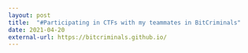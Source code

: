 ```yaml
---
layout: post
title:  "#Participating in CTFs with my teammates in BitCriminals"
date: 2021-04-20
external-url: https://bitcriminals.github.io/
---
```


